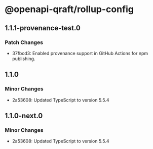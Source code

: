 # @openapi-qraft/rollup-config

## 1.1.1-provenance-test.0

### Patch Changes

- 37fbcd3: Enabled provenance support in GitHub Actions for npm publishing.

## 1.1.0

### Minor Changes

- 2a53608: Updated TypeScript to version 5.5.4

## 1.1.0-next.0

### Minor Changes

- 2a53608: Updated TypeScript to version 5.5.4
